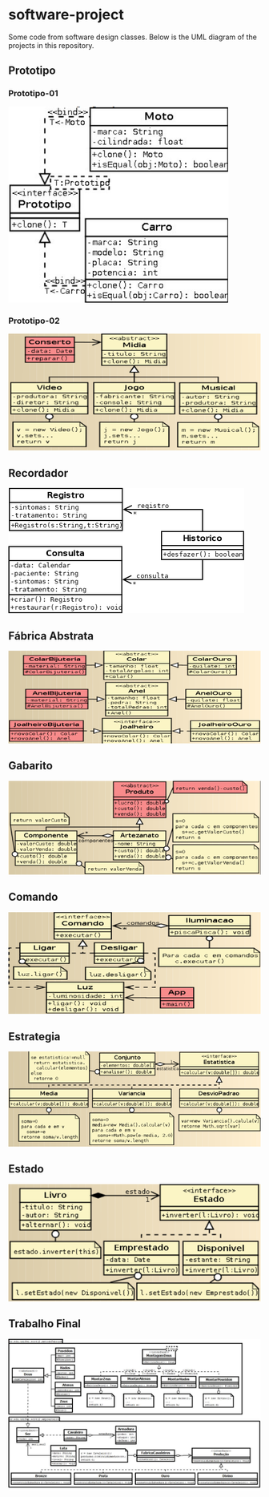 # software-project
Some code from software design classes. Below is the UML diagram of the projects in this repository.

## Prototipo

### Prototipo-01 

<img src="img/prototipo-01.png"/>

### Prototipo-02

<img src="img/prototipo-02.png"/>

## Recordador

<img src="img/recordador.png"/>

## Fábrica Abstrata

<img src="img/fabrica-abstrata.png"/>

## Gabarito

<img src="img/gabarito.png"/>

## Comando

<img src="img/comando.png"/>

## Estrategia

<img src="img/estrategia.png"/>

## Estado

<img src="img/estado.png"/>

## Trabalho Final

<img src="img/trabalho-final.jpeg"/>
